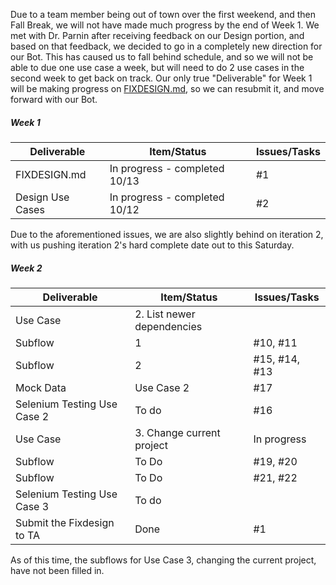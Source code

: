 Due to a team member being out of town over the first weekend, and then Fall Break, we will not have made much progress by the end of Week 1. We met with Dr. Parnin after receiving feedback on our Design portion, and based on that feedback, we decided to go in a completely new direction for our Bot. This has caused us to fall behind schedule, and so we will not be able to due one use case a week, but will need to do 2 use cases in the second week to get back on track. Our only true "Deliverable" for Week 1 will be making progress on [FIXDESIGN.md](https://github.ncsu.edu/gmmack/BuildSlackers/blob/master/FIXDESIGN.md), so we can resubmit it, and move forward with our Bot.

##### Week 1

| Deliverable   | Item/Status   |  Issues/Tasks
| ------------- | ------------  |  ------------
| FIXDESIGN.md      | In progress - completed 10/13          | #1
| Design Use Cases | In progress - completed 10/12 | #2


Due to the aforementioned issues, we are also slightly behind on iteration 2, with us pushing iteration 2's hard complete date out to this Saturday. 
##### Week 2

| Deliverable   | Item/Status   |  Issues/Tasks
| ------------- | ------------  |  ------------
| Use Case      | 2. List newer dependencies          | 
| Subflow | 1 | #10, #11
| Subflow | 2 | #15, #14, #13
| Mock Data | Use Case 2 | #17
| Selenium Testing Use Case 2| To do | #16
| Use Case | 3. Change current project | In progress
| Subflow | To Do | #19, #20
| Subflow | To Do | #21, #22
| Selenium Testing Use Case 3 | To do | 
| Submit the Fixdesign to TA| Done| #1

As of this time, the subflows for Use Case 3, changing the current project, have not been filled in.
